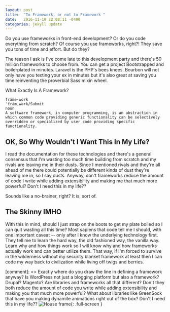 ```yaml
---
layout: post
title:  "To Framework, or not to Framework "
date:   2016-11-10 22:08:11 -0400
categories: jekyll update
---
```

Do you use frameworks in front-end development? Or do you code everything from scratch? Of course you use frameworks, right?! They save you tons of time and effort. But do they?

The reason I ask is I've come late to this development party and there's 50 million frameworks to choose from. You can get a project Bootstrapped and boilerplated in minutes. Laravel is the PHP's bees knees. Bourbon will not only have you texting your ex in minutes but it's also great at saving you time reinventing the proverbial Sass mixin wheel.

What Exactly Is A Framework?

    frame·work
    ˈfrāmˌwərk/Submit
    noun
    A software framework, in computer programming, is an abstraction in which common code providing generic functionality can be selectively overridden or specialized by user code providing specific functionality.

## OK, So Why Wouldn't I Want This In My Life?

I read the documentation for these technologies and there's a general consensus that I'm wasting too much time building from scratch and my rivals are leaving me in their dusts. Since I mentioned rivals and they're all ahead of me there could potentially be different kinds of dust they're leaving me in, so I say dusts. Anyway, don't frameworks reduce the amount of code I write while adding extensibility and making me that much more powerful? Don't I need this in my life??

Sounds like a no-brainer, right? It is, sort of.

## The Skinny IMHO

With this in mind, should I just strap on the boots to get my plate boiled so I can quit wasting all this time? Most sapiens that code tell me I should, with one important caveat -- only after I know the underlying technology first. They tell me to learn the hard way, the old fashioned way, the vanilla way. Learn why and how things work so I will know why and how frameworks actually work and can better utilize them. That way, if I'm forced to survive in the wilderness without my security blanket framework at least then I can code my way back to civilization while living off twigs and berries.


[comment]: <> Exactly where do you draw the line in defining a framework anyway? Is WordPress not just a blogging platform but also a framework? Drupal? Magento? Are libraries and frameworks all that different? Don't they both reduce the amount of code you write while adding extensibility and making you that much more powerful? What about libraries like GreenSock that have you making dynamite animations right out of the box? Don't I need this in my life?? ![House frame](/images/house-frame.jpg){: .full-screen }
